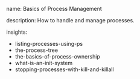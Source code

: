 name: Basics of Process Management

description: How to handle and manage processes.

insights:
  - listing-processes-using-ps
  - the-process-tree
  - the-basics-of-process-ownership
  - what-is-an-init-system
  - stopping-processes-with-kill-and-killall
 
